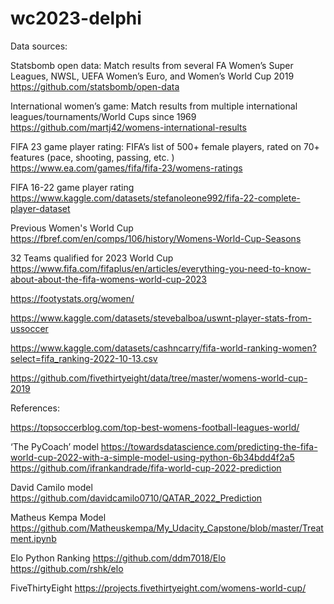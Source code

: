# wc2023-delphi

Data sources:

Statsbomb open data:
Match results from several FA Women’s Super Leagues, NWSL, UEFA Women’s Euro, and Women’s World Cup 2019
https://github.com/statsbomb/open-data

International women’s game:
Match results from multiple international leagues/tournaments/World Cups since 1969
https://github.com/martj42/womens-international-results

FIFA 23 game player rating:
FIFA’s list of 500+ female players, rated on 70+ features (pace, shooting, passing, etc. )
https://www.ea.com/games/fifa/fifa-23/womens-ratings

FIFA 16-22 game player rating
https://www.kaggle.com/datasets/stefanoleone992/fifa-22-complete-player-dataset

Previous Women's World Cup
https://fbref.com/en/comps/106/history/Womens-World-Cup-Seasons

32 Teams qualified for 2023 World Cup
https://www.fifa.com/fifaplus/en/articles/everything-you-need-to-know-about-about-the-fifa-womens-world-cup-2023 

https://footystats.org/women/

https://www.kaggle.com/datasets/stevebalboa/uswnt-player-stats-from-ussoccer

https://www.kaggle.com/datasets/cashncarry/fifa-world-ranking-women?select=fifa_ranking-2022-10-13.csv

https://github.com/fivethirtyeight/data/tree/master/womens-world-cup-2019




References:

https://topsoccerblog.com/top-best-womens-football-leagues-world/

‘The PyCoach’ model
https://towardsdatascience.com/predicting-the-fifa-world-cup-2022-with-a-simple-model-using-python-6b34bdd4f2a5
https://github.com/ifrankandrade/fifa-world-cup-2022-prediction

David Camilo model
https://github.com/davidcamilo0710/QATAR_2022_Prediction

Matheus Kempa Model
https://github.com/Matheuskempa/My_Udacity_Capstone/blob/master/Treatment.ipynb

Elo Python Ranking
https://github.com/ddm7018/Elo
https://github.com/rshk/elo

FiveThirtyEight 
https://projects.fivethirtyeight.com/womens-world-cup/
